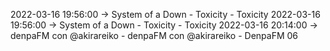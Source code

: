 2022-03-16 19:56:00 -> System of a Down - Toxicity - Toxicity
2022-03-16 19:56:00 -> System of a Down - Toxicity - Toxicity
2022-03-16 20:14:00 -> denpaFM con @akirareiko - denpaFM con @akirareiko - DenpaFM 06
